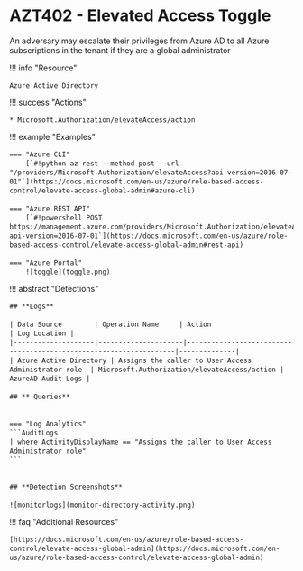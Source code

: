 # AZT402 - Elevated Access Toggle

An adversary may escalate their privileges from Azure AD to all Azure subscriptions in the tenant if they are a global administrator

!!! info "Resource" 

	Azure Active Directory

!!! success "Actions"

	* Microsoft.Authorization/elevateAccess/action

!!! example "Examples"

	=== "Azure CLI"
		[`#!python az rest --method post --url "/providers/Microsoft.Authorization/elevateAccess?api-version=2016-07-01"`](https://docs.microsoft.com/en-us/azure/role-based-access-control/elevate-access-global-admin#azure-cli)
		
	=== "Azure REST API"	
		[`#!powershell POST https://management.azure.com/providers/Microsoft.Authorization/elevateAccess?api-version=2016-07-01`](https://docs.microsoft.com/en-us/azure/role-based-access-control/elevate-access-global-admin#rest-api)		

    === "Azure Portal"
    	![toggle](toggle.png)

 
!!! abstract "Detections"

	## **Logs** 

    | Data Source        | Operation Name     | Action                                                            | Log Location |
    |--------------------|---------------------|-------------------------------------------------------------------|--------------|
	| Azure Active Directory | Assigns the caller to User Access Administrator role	 | Microsoft.Authorization/elevateAccess/action | AzureAD Audit Logs |
	
	## ** Queries**

	
	=== "Log Analytics"
	```AuditLogs
	| where ActivityDisplayName == "Assigns the caller to User Access Administrator role"
	```


	## **Detection Screenshots**
	
	![monitorlogs](monitor-directory-activity.png)

!!! faq "Additional Resources"

	[https://docs.microsoft.com/en-us/azure/role-based-access-control/elevate-access-global-admin](https://docs.microsoft.com/en-us/azure/role-based-access-control/elevate-access-global-admin)
